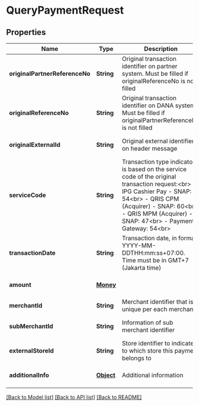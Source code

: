 # QueryPaymentRequest
## Properties

| Name | Type | Description | Notes |
|------------ | ------------- | ------------- | -------------|
| **originalPartnerReferenceNo** | **String** | Original transaction identifier on partner system. Must be filled if originalReferenceNo is not filled | [optional] [default to null] |
| **originalReferenceNo** | **String** | Original transaction identifier on DANA system. Must be filled if originalPartnerReferenceNo is not filled | [optional] [default to null] |
| **originalExternalId** | **String** | Original external identifier on header message | [optional] [default to null] |
| **serviceCode** | **String** | Transaction type indicator is based on the service code of the original transaction request:&lt;br&gt; - IPG Cashier Pay - SNAP: 54&lt;br&gt; - QRIS CPM (Acquirer) - SNAP: 60&lt;br&gt; - QRIS MPM (Acquirer) - SNAP: 47&lt;br&gt; - Payment Gateway: 54&lt;br&gt;  | [default to 54] |
| **transactionDate** | **String** | Transaction date, in format YYYY-MM-DDTHH:mm:ss+07:00. Time must be in GMT+7 (Jakarta time) | [optional] [default to null] |
| **amount** | [**Money**](Money.md) |  | [optional] [default to null] |
| **merchantId** | **String** | Merchant identifier that is unique per each merchant | [default to null] |
| **subMerchantId** | **String** | Information of sub merchant identifier | [optional] [default to null] |
| **externalStoreId** | **String** | Store identifier to indicate to which store this payment belongs to | [optional] [default to null] |
| **additionalInfo** | [**Object**](.md) | Additional information | [optional] [default to null] |

[[Back to Model list]](../README.md#documentation-for-models) [[Back to API list]](../README.md#documentation-for-api-endpoints) [[Back to README]](../README.md)

